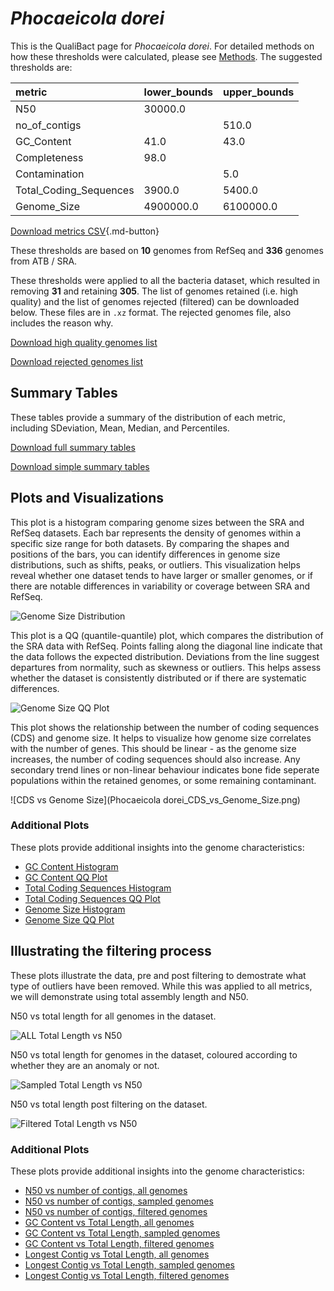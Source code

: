 # *Phocaeicola dorei*

This is the QualiBact page for *Phocaeicola dorei*. For detailed methods on how these thresholds were calculated, please see [Methods](../../methods.md).
The suggested thresholds are: 

| metric                 | lower_bounds   | upper_bounds   |
|:-----------------------|:---------------|:---------------|
| N50                    | 30000.0        |                |
| no_of_contigs          |                | 510.0          |
| GC_Content             | 41.0           | 43.0           |
| Completeness           | 98.0           |                |
| Contamination          |                | 5.0            |
| Total_Coding_Sequences | 3900.0         | 5400.0         |
| Genome_Size            | 4900000.0      | 6100000.0      |

[Download metrics CSV](Phocaeicola_dorei_metrics.csv){.md-button}


These thresholds are based on **10** genomes from RefSeq and **336** genomes from ATB / SRA.

These thresholds were applied to all the bacteria dataset, which resulted in removing **31** and retaining **305**.
The list of genomes retained (i.e. high quality) and the list of genomes rejected (filtered) can be downloaded below. These files are in `.xz` format. The rejected genomes file, also includes the reason why.

[Download high quality genomes list](Phocaeicola_dorei_high_quality_genomes.csv.xz)


[Download rejected genomes list](Phocaeicola_dorei_filtered_out_genomes.csv.xz)



## Summary Tables
These tables provide a summary of the distribution of each metric, including SDeviation, Mean, Median, and Percentiles.

[Download full summary tables](summary.csv)

[Download simple summary tables](selected_summary.csv)

## Plots and Visualizations

This plot is a histogram comparing genome sizes between the SRA and RefSeq datasets. Each bar represents the density of genomes within a specific size range for both datasets. By comparing the shapes and positions of the bars, you can identify differences in genome size distributions, such as shifts, peaks, or outliers. This visualization helps reveal whether one dataset tends to have larger or smaller genomes, or if there are notable differences in variability or coverage between SRA and RefSeq.

![Genome Size Distribution](Genome_Size_refseq_histogram_kde.png)

This plot is a QQ (quantile-quantile) plot, which compares the distribution of the SRA data with RefSeq. Points falling along the diagonal line indicate that the data follows the expected distribution. Deviations from the line suggest departures from normality, such as skewness or outliers. This helps assess whether the dataset is consistently distributed or if there are systematic differences.

![Genome Size QQ Plot](Genome_Size_refseq_qqplot.png)

This plot shows the relationship between the number of coding sequences (CDS) and genome size. It helps to visualize how genome size correlates with the number of genes. This should be linear - as the genome size increases, the number of coding sequences should also increase. Any secondary trend lines or non-linear behaviour indicates bone fide seperate populations within the retained genomes, or some remaining contaminant. 

![CDS vs Genome Size](Phocaeicola dorei_CDS_vs_Genome_Size.png)

### Additional Plots

These plots provide additional insights into the genome characteristics:

- [GC Content Histogram](GC_Content_refseq_histogram_kde.png)
- [GC Content QQ Plot](GC_Content_refseq_qqplot.png)
- [Total Coding Sequences Histogram](Total_Coding_Sequences_refseq_histogram_kde.png)
- [Total Coding Sequences QQ Plot](Total_Coding_Sequences_refseq_qqplot.png)
- [Genome Size Histogram](Genome_Size_refseq_histogram_kde.png)
- [Genome Size QQ Plot](Genome_Size_refseq_qqplot.png)
## Illustrating the filtering process
These plots illustrate the data, pre and post filtering to demostrate what type of outliers have been removed. While this was applied to all metrics, we will demonstrate using total assembly length and N50.

N50 vs total length for all genomes in the dataset.

![ALL Total Length vs N50](Phocaeicola_dorei_all_total_length_N50.png)

N50 vs total length for genomes in the dataset, coloured according to whether they are an anomaly or not.

![Sampled Total Length vs N50](Phocaeicola_dorei_sample_total_length_N50.png)

N50 vs total length post filtering on the dataset.

![Filtered Total Length vs N50](Phocaeicola_dorei_filt_total_length_N50.png)

### Additional Plots

These plots provide additional insights into the genome characteristics:

- [N50 vs number of contigs, all genomes](Phocaeicola_dorei_all_N50_number.png)
- [N50 vs number of contigs, sampled genomes](Phocaeicola_dorei_sample_N50_number.png)
- [N50 vs number of contigs, filtered genomes](Phocaeicola_dorei_filt_N50_number.png)
- [GC Content vs Total Length, all genomes](Phocaeicola_dorei_all_total_length_GC_Content.png)
- [GC Content vs Total Length, sampled genomes](Phocaeicola_dorei_sample_total_length_GC_Content.png)
- [GC Content vs Total Length, filtered genomes](Phocaeicola_dorei_filt_total_length_GC_Content.png)
- [Longest Contig vs Total Length, all genomes](Phocaeicola_dorei_all_total_length_longest.png)
- [Longest Contig vs Total Length, sampled genomes](Phocaeicola_dorei_sample_total_length_longest.png)
- [Longest Contig vs Total Length, filtered genomes](Phocaeicola_dorei_filt_total_length_longest.png)
